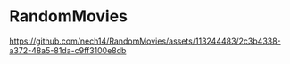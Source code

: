 # RandomMovies

https://github.com/nech14/RandomMovies/assets/113244483/2c3b4338-a372-48a5-81da-c9ff3100e8db

